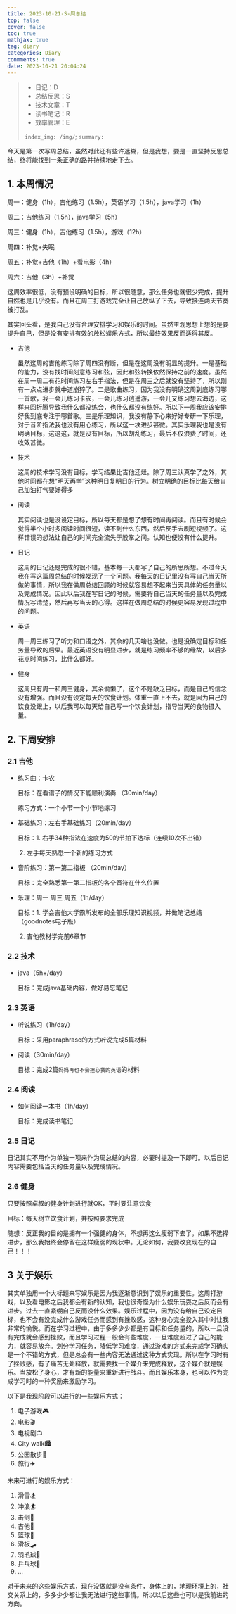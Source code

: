 ```yaml
---
title: 2023-10-21-S-周总结
top: false
cover: false
toc: true
mathjax: true
tag: diary
categories: Diary
conmments: true
date: 2023-10-21 20:04:24
---
```


> - 日记：D
> - 总结反思：S
> - 技术文章：T
> - 读书笔记：R
> - 效率管理：E
>
> `index_img: /img/`; `summary:` 

今天是第一次写周总结，虽然对此还有些许迷糊，但是我想，要是一直坚持反思总结，终将能找到一条正确的路并持续地走下去。

## 1. 本周情况

周一：健身（1h），吉他练习（1.5h），英语学习（1.5h），java学习（1h）

周二：吉他练习（1.5h），java学习（5h）

周三：健身（1h），吉他练习（1.5h），游戏（12h）

周四：补觉+失眠

周五：补觉+吉他（1h）+看电影（4h）

周六：吉他（3h）+补觉

这周效率很低，没有预设明确的目标，所以很随意，那么任务也就很少完成，提升自然也是几乎没有。而且在周三打游戏完全让自己放纵了下去，导致接连两天节奏被打乱。

其实回头看，是我自己没有合理安排学习和娱乐的时间。虽然主观思想上想的是要提升自己，但是没有安排有效的放松娱乐方式，所以最终效果反而适得其反。

- 吉他

  虽然这周的吉他练习除了周四没有断，但是在这周没有明显的提升。一是基础的能力，没有找时间刻意练习和弦，因此和弦转换依然保持之前的速度。虽然在周一周二有花时间练习左右手指法，但是在周三之后就没有坚持了，所以刚有一点点进步就中道崩猝了。二是歌曲练习，因为我没有明确这周到底练习哪一首歌，我一会儿练习卡农，一会儿练习逍遥游，一会儿又练习想去海边，这样来回折腾导致我什么都没练会，也什么都没有练好。所以下一周我应该安排好我到底专注于哪首歌。三是乐理知识，我没有静下心来好好专研一下乐理，对于音阶指法我也没有用心练习，所以这一块进步甚微。其实乐理我也是没有明确目标，这这这，就是没有目标，所以胡乱练习，最后不仅浪费了时间，还收效甚微。

- 技术

  这周的技术学习没有目标，学习结果比吉他还烂。除了周三认真学了之外，其他时间都在想“明天再学”这种明日复明日的行为。树立明确的目标比每天给自己加油打气要好得多

- 阅读

  其实阅读也是没设定目标，所以每天都是想了想有时间再阅读。而且有时候会觉得半个小时多阅读时间很短，读不到什么东西，然后反手去刷短视频了。这样错误的想法让自己的时间完全流失于股掌之间。认知也便没有什么提升。

- 日记

  这周的日记还是完成的很不错，基本每一天都写了自己的所思所想。不过今天我在写这篇周总结的时候发现了一个问题。我每天的日记里没有写自己当天所做的事情，所以我在做周总结回顾的时候就容易想不起来当天具体的任务量以及完成情况。因此以后我在写日记的时候，需要将自己当天的任务量以及完成情况写清楚，然后再写当天的心得。这样在做周总结的时候更容易发现过程中的问题。

- 英语

  周一周三练习了听力和口语之外，其余的几天啥也没做。也是没确定目标和任务量导致的后果。最近英语没有明显进步，就是练习频率不够的缘故，以后多花点时间练习，比什么都好。

- 健身

  这周只有周一和周三健身，其余偷懒了，这个不是缺乏目标，而是自己的信念没有增强。而且没有设定每天的饮食计划。体重一直上不去，就是因为自己的饮食没跟上，以后我可以每天给自己写一个饮食计划，指导当天的食物摄入量。



## 2. 下周安排

### 2.1 吉他

- 练习曲：卡农  

   目标：在看谱子的情况下能顺利演奏 （30min/day）

   练习方式：一个小节一个小节地练习

  

- 基础练习：左右手基础练习（20min/day）

  目标：1. 右手34种指法在速度为50的节拍下达标（连续10次不出错）

  ​           2. 左手每天熟悉一个新的练习方式

  

- 音阶练习：第一第二指板 （20min/day）

  目标：完全熟悉第一第二指板的各个音符在什么位置

  

- 乐理：周一 周三 周五（1h/day）

  目标：1. 学会吉他大学霸所发布的全部乐理知识视频，并做笔记总结（goodnotes电子版）

  ​           2. 吉他教材学完前6章节



### 2.2 技术

- java（5h+/day）

  目标：完成java基础内容，做好易忘笔记

### 2.3 英语

- 听说练习（1h/day）

  目标：采用paraphrase的方式听说完成5篇材料

- 阅读（30min/day）

  目标：完成2篇`妈妈再也不会担心我的英语`的材料

### 2.4 阅读

- 如何阅读一本书（1h/day）

  目标：完成读书笔记

### 2.5 日记

日记其实不用作为单独一项来作为周总结的内容，必要时提及一下即可。以后日记内容需要包括当天的任务量以及完成情况。

### 2.6 健身

只要按照卓叔的健身计划进行就OK，平时要注意饮食

目标：每天树立饮食计划，并按照要求完成

随想：反正我的目的是拥有一个强健的身体，不想再这么瘦弱下去了，如果不选择进步，那么我始终会停留在这样瘦弱的现状中。无论如何，我要改变现在的自己！！！



## 3 关于娱乐

其实单独用一个大标题来写娱乐是因为我逐渐意识到了娱乐的重要性。这周打游戏，以及看电影之后我都会有新的认知，我也很奇怪为什么娱乐玩耍之后反而会有进步。过去一直紧绷自己反而没什么效果。娱乐过程中，因为没有给自己设定目标，也不会有没完成什么游戏任务而感到有挫败感，这种身心完全投入其中时让我非常的愉悦。而在学习过程中，由于多多少少都是有目标和任务量的，所以一旦没有完成就会感到挫败，而且学习过程一般会有些难度，一旦难度超过了自己的能力，就容易放弃。划分学习任务，降低学习难度，通过游戏的方式来完成学习确实是一个不错的方式，但是总会有一些内容无法通过这种方式实现。所以在学习时有了挫败感，有了痛苦无处释放，就需要找一个媒介来完成释放，这个媒介就是娱乐。当放松了身心，才有新的能量来重新进行战斗。而且娱乐本身，也可以作为完成学习时的一种奖励来激励学习。

以下是我现阶段可以进行的一些娱乐方式：

1. 电子游戏🎮
2. 电影🎬
3. 电视剧📺
4. City walk🏙️
5. 公园散步🚶
6. 旅行✈️

未来可进行的娱乐方式：

1. 滑雪🏂
2. 冲浪🏄
3. 击剑🤺
4. 吉他🎸
5. 篮球🏀
6. 滑板🛹
7. 羽毛球🏸️
8. 乒乓球🏓️
9. ...

对于未来的这些娱乐方式，现在没做就是没有条件，身体上的，地理环境上的，社交关系上的，多多少少都让我无法进行这些事情。所以以后这些也可以是我前进的方向。
